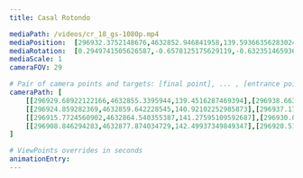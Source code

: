 ```yaml
---
title: Casal Rotondo

mediaPath: /videos/cr_18_gs-1080p.mp4
mediaPosition:  [296932.3752148676,4632852.946841958,139.59366356283024]
mediaRotation:  [0.2949741505626587,-0.6578125175629119,-0.6323514659366846,0.28355698856686234]
mediaScale: 1
cameraFOV: 29

# Pair of camera points and targets: [final point], ... , [entrance point]
cameraPath: [
    [[296929.68922122166,4632855.3395944,139.4516287469394],[296938.66379749106,4632847.344810305,139.92620257553472]],
    [[296924.859282369,4632859.642228545,140.92102252985873],[296937.17795360775,4632848.668438373,140.6448555709424]],
    [[296915.7724560902,4632864.540355387,141.27595109592687],[296930.0094525602,4632856.207771076,140.92102827417796]],
    [[296908.846294283,4632877.874034729,142.49937349849347],[296920.51275466796,4632866.206351424,142.40520138860677]]
]

# ViewPoints overrides in seconds
animationEntry:
---
```

